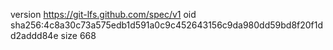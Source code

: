 version https://git-lfs.github.com/spec/v1
oid sha256:4c8a30c73a575edb1d591a0c9c452643156c9da980dd59bd8f20f1dd2addd84e
size 668
